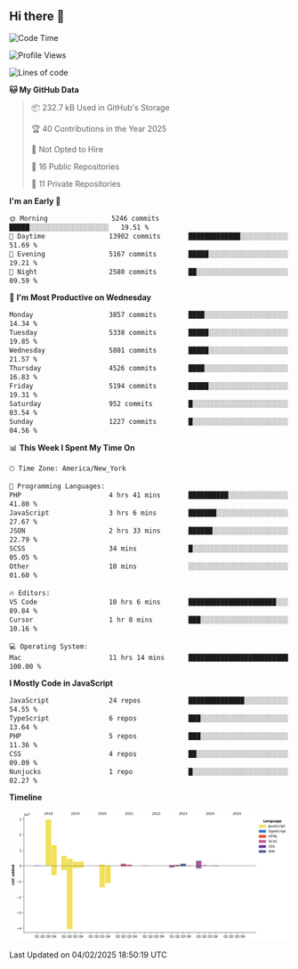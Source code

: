 ## Hi there 👋

<!--START_SECTION:waka-->
![Code Time](http://img.shields.io/badge/Code%20Time-329%20hrs%2047%20mins-blue)

![Profile Views](http://img.shields.io/badge/Profile%20Views-0-blue)

![Lines of code](https://img.shields.io/badge/From%20Hello%20World%20I%27ve%20Written-68.6%20million%20lines%20of%20code-blue)

**🐱 My GitHub Data** 

> 📦 232.7 kB Used in GitHub's Storage 
 > 
> 🏆 40 Contributions in the Year 2025
 > 
> 🚫 Not Opted to Hire
 > 
> 📜 16 Public Repositories 
 > 
> 🔑 11 Private Repositories 
 > 
**I'm an Early 🐤** 

```text
🌞 Morning                5246 commits        █████░░░░░░░░░░░░░░░░░░░░   19.51 % 
🌆 Daytime                13902 commits       █████████████░░░░░░░░░░░░   51.69 % 
🌃 Evening                5167 commits        █████░░░░░░░░░░░░░░░░░░░░   19.21 % 
🌙 Night                  2580 commits        ██░░░░░░░░░░░░░░░░░░░░░░░   09.59 % 
```
📅 **I'm Most Productive on Wednesday** 

```text
Monday                   3857 commits        ████░░░░░░░░░░░░░░░░░░░░░   14.34 % 
Tuesday                  5338 commits        █████░░░░░░░░░░░░░░░░░░░░   19.85 % 
Wednesday                5801 commits        █████░░░░░░░░░░░░░░░░░░░░   21.57 % 
Thursday                 4526 commits        ████░░░░░░░░░░░░░░░░░░░░░   16.83 % 
Friday                   5194 commits        █████░░░░░░░░░░░░░░░░░░░░   19.31 % 
Saturday                 952 commits         █░░░░░░░░░░░░░░░░░░░░░░░░   03.54 % 
Sunday                   1227 commits        █░░░░░░░░░░░░░░░░░░░░░░░░   04.56 % 
```


📊 **This Week I Spent My Time On** 

```text
🕑︎ Time Zone: America/New_York

💬 Programming Languages: 
PHP                      4 hrs 41 mins       ██████████░░░░░░░░░░░░░░░   41.80 % 
JavaScript               3 hrs 6 mins        ███████░░░░░░░░░░░░░░░░░░   27.67 % 
JSON                     2 hrs 33 mins       ██████░░░░░░░░░░░░░░░░░░░   22.79 % 
SCSS                     34 mins             █░░░░░░░░░░░░░░░░░░░░░░░░   05.05 % 
Other                    10 mins             ░░░░░░░░░░░░░░░░░░░░░░░░░   01.60 % 

🔥 Editors: 
VS Code                  10 hrs 6 mins       ██████████████████████░░░   89.84 % 
Cursor                   1 hr 8 mins         ███░░░░░░░░░░░░░░░░░░░░░░   10.16 % 

💻 Operating System: 
Mac                      11 hrs 14 mins      █████████████████████████   100.00 % 
```

**I Mostly Code in JavaScript** 

```text
JavaScript               24 repos            ██████████████░░░░░░░░░░░   54.55 % 
TypeScript               6 repos             ███░░░░░░░░░░░░░░░░░░░░░░   13.64 % 
PHP                      5 repos             ███░░░░░░░░░░░░░░░░░░░░░░   11.36 % 
CSS                      4 repos             ██░░░░░░░░░░░░░░░░░░░░░░░   09.09 % 
Nunjucks                 1 repo              █░░░░░░░░░░░░░░░░░░░░░░░░   02.27 % 
```



**Timeline**

![Lines of Code chart](https://raw.githubusercontent.com/wilbertcaba/wilbertcaba/main/assets/bar_graph.png)


 Last Updated on 04/02/2025 18:50:19 UTC
<!--END_SECTION:waka-->

<!--
**wilbertcaba/wilbertcaba** is a ✨ _special_ ✨ repository because its `README.md` (this file) appears on your GitHub profile.

Here are some ideas to get you started:

- 🔭 I’m currently working on ...
- 🌱 I’m currently learning ...
- 👯 I’m looking to collaborate on ...
- 🤔 I’m looking for help with ...
- 💬 Ask me about ...
- 📫 How to reach me: ...
- 😄 Pronouns: ...
- ⚡ Fun fact: ...
-->
